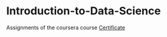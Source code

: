 # Introduction-to-Data-Science
Assignments of the coursera course
[Certificate](https://www.coursera.org/account/accomplishments/verify/44H7BJQS4EV7)
